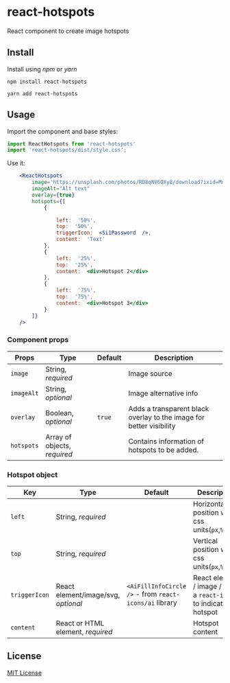 
# react-hotspots

React component to create image hotspots


## Install

Install using *npm* or *yarn*

```
npm install react-hotspots
```

```
yarn add react-hotspots
```

## Usage

Import the component and base styles:
```jsx
import ReactHotspots from 'react-hotspots'
import 'react-hotspots/dist/style.css';
```

Use it:

```jsx
	<ReactHotspots
		image='https://unsplash.com/photos/RD8qNV6QXy8/download?ixid=MnwxMjA3fDB8MXxhbGx8M3x8fHx8fDJ8fDE2NzYxNjkwNDk&force=true&w=2400'
		imageAlt="Alt text"
		overlay={true}
		hotspots={[
			{

				left:  '50%',
				top:  '50%',
				triggerIcon:  <Si1Password  />,
				content:  'Text'
			},
			{
				left:  '25%',
				top:  '25%',
				content:  <div>Hotspot 2</div>
			},
			{
				left:  '75%',
				top:  '75%',
				content:  <div>Hotspot 3</div>
			}
		]}
	/>
```
### Component props

| Props                   | Type                         | Default | Description                |
|-------------------------|------------------------------|---------|----------------------------|
| `image`                   | String, _required_           |         | Image source               |
| `imageAlt`                   | String, _optional_           |         | Image alternative info     |
| `overlay` | Boolean, _optional_          | `true` | Adds a transparent black overlay to the image for better visibility    |
| `hotspots`      | Array of objects, _required_          |  | Contains information of hotspots to be added.         |

### Hotspot object

| Key     | Type                              | Default | Description                    |
|-----------|-----------------------------------|---------|--------------------------------|
| `left`       | String, _required_                |         | Horizontal position with css units(`px`,`%`,etc.)  |
| `top`       | String, _required_                |         | Vertical position with css units(`px`,`%`,etc.) |
| `triggerIcon` | React element/image/svg, _optional_ |	`<AiFillInfoCircle />` - from `react-icons/ai` library | React element / image / svg / a `react-icon` to indicate the hotspot
| `content` | React or HTML element, _required_ |         | Hotspot content                

## License

[MIT License](https://github.com/the-marolie/react-hotspots/blob/main/LICENSE)
